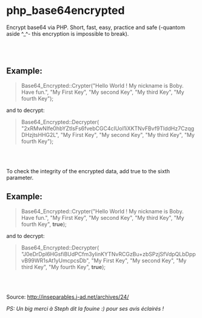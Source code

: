 # php_base64encrypted
Encrypt base64 via PHP. Short, fast, easy, practice and safe (-quantom aside ^_^- this encryption is impossible to break).

<br><br>

## Example: 

> Base64_Encrypted::Crypter("Hello World ! My nickname is Boby. Have fun.", "My First Key", "My second Key", "My third Key", "My fourth Key");
 
 and to decrypt:
 
> Base64_Encrypted::Decrypter( "2xRMwNIfe0hbYZtIsFs6fvebCGC4cIUoI1iXKTNvFBvf9TlddHz7CzqgDHzjtsHHG2L", "My First Key", "My second Key", "My third Key", "My fourth Key");


<br><br>
 
 To check the integrity of the encrypted data, add true to the sixth parameter.
 
## Example:
 
> Base64_Encrypted::Crypter("Hello World ! My nickname is Boby. Have fun.", "My First Key", "My second Key", "My third Key", "My fourth Key", **true**);

and to decrypt:

> Base64_Encrypted::Decrypter( "J0eDrDpl6HGsfiBUdPCfm3yIinKYTNvRCGzBu+zbSPzjSfVdpQLbDppvB99WR1sAt1yUmcpcsDb", "My First Key", "My second Key", "My third Key", "My fourth Key", **true**);


<br><br>





Source: http://inseparables.j-ad.net/archives/24/

*PS: Un big merci à Steph dit la fouine :) pour ses avis éclairés !*
